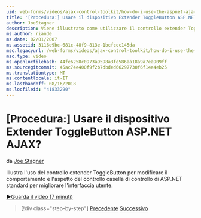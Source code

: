 ```yaml
---
uid: web-forms/videos/ajax-control-toolkit/how-do-i-use-the-aspnet-ajax-togglebutton-extender
title: '[Procedura:] Usare il dispositivo Extender ToggleButton ASP.NET AJAX? | Microsoft Docs'
author: JoeStagner
description: Viene illustrato come utilizzare il controllo extender ToggleButton per modificare il comportamento e l'aspetto del controllo casella di controllo di ASP.NET standard per migliorare l'utente inter...
ms.author: riande
ms.date: 02/01/2007
ms.assetid: 3116e9bc-681c-48f9-813e-1bcfcec145da
msc.legacyurl: /web-forms/videos/ajax-control-toolkit/how-do-i-use-the-aspnet-ajax-togglebutton-extender
msc.type: video
ms.openlocfilehash: 44fe6258c0973a9598a3fe586aa18a9a7ea909ff
ms.sourcegitcommit: 45ac74e400f9f2b7dbded66297730f6f14a4eb25
ms.translationtype: MT
ms.contentlocale: it-IT
ms.lasthandoff: 08/16/2018
ms.locfileid: "41833290"
---
```

<a name="how-do-i-use-the-aspnet-ajax-togglebutton-extender"></a>[Procedura:] Usare il dispositivo Extender ToggleButton ASP.NET AJAX?
====================
da [Joe Stagner](https://github.com/JoeStagner)

Illustra l'uso del controllo extender ToggleButton per modificare il comportamento e l'aspetto del controllo casella di controllo di ASP.NET standard per migliorare l'interfaccia utente.

[&#9654;Guarda il video (7 minuti)](https://channel9.msdn.com/Blogs/ASP-NET-Site-Videos/how-do-i-use-the-aspnet-ajax-togglebutton-extender)

> [!div class="step-by-step"]
> [Precedente](how-do-i-use-the-aspnet-ajax-hovermenu-extender.md)
> [Successivo](how-do-i-use-the-aspnet-ajax-dropshadow-extender.md)
